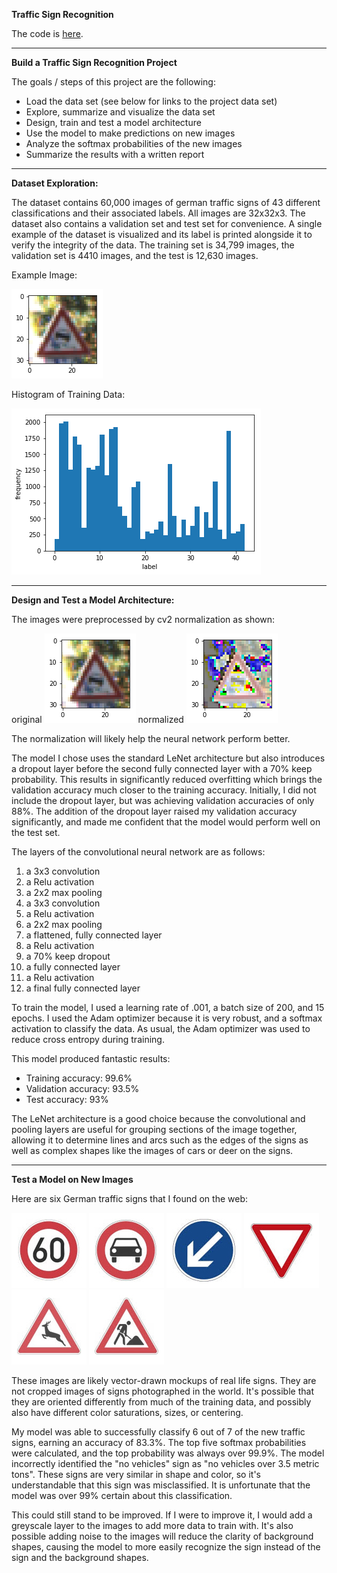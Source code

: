 **Traffic Sign Recognition**

The code is [here](https://github.com/theguruofreason/traffic-sign-classifier/blob/master/Traffic_Sign_Classifier.ipynb).

---

**Build a Traffic Sign Recognition Project**

The goals / steps of this project are the following:

* Load the data set (see below for links to the project data set)
* Explore, summarize and visualize the data set
* Design, train and test a model architecture
* Use the model to make predictions on new images
* Analyze the softmax probabilities of the new images
* Summarize the results with a written report


[//]: # (Image References)

[image1]: ./test_images/001.jpg "Traffic Sign 1"
[image2]: ./test_images/002.jpg "Traffic Sign 2"
[image3]: ./test_images/003.jpg "Traffic Sign 3"
[image4]: ./test_images/004.jpg "Traffic Sign 4"
[image5]: ./test_images/005.jpg "Traffic Sign 5"
[image6]: ./test_images/006.jpg "Traffic Sign 6"
[image7]: ./sign_original.png "Traffic Sign Original"
[image8]: ./sign_normalized.png "Traffic Sign Normalized"
[image9]: ./data_histogram.png "Histogram of Training Data"

---

**Dataset Exploration:**

The dataset contains 60,000 images of german traffic signs of 43 different classifications and their associated labels. All images are 32x32x3. The dataset also contains a validation set and test set for convenience. A single example of the dataset is visualized and its label is printed alongside it to verify the integrity of the data. The training set is 34,799 images, the validation set is 4410 images, and the test is 12,630 images.

Example Image:

![alt text][image7]

Histogram of Training Data:

![alt text][image9]

---

   **Design and Test a Model Architecture:**

The images were preprocessed by cv2 normalization as shown:
	
original
![alt text][image7]
normalized
![alt text][image8]

The normalization will likely help the neural network perform better.

The model I chose uses the standard LeNet architecture but also introduces a dropout layer before the second fully connected layer with a 70% keep probability. This results in significantly reduced overfitting which brings the validation accuracy much closer to the training accuracy. Initially, I did not include the dropout layer, but was achieving validation accuracies of only 88%. The addition of the dropout layer raised my validation accuracy significantly, and made me confident that the model would perform well on the test set.

The layers of the convolutional neural network  are as follows:

1. a 3x3 convolution
2. a Relu activation
3. a 2x2 max pooling
4. a 3x3 convolution
5. a Relu activation
6. a 2x2 max pooling
7. a flattened, fully connected layer
8. a Relu activation
9. a 70% keep dropout
10. a fully connected layer
11. a Relu activation
12. a final fully connected layer

To train the model, I used a learning rate of .001, a batch size of 200, and 15 epochs. I used the Adam optimizer because it is very robust, and a softmax activation to classify the data. As usual, the Adam optimizer was used to reduce cross entropy during training. 

This model produced fantastic results:

* Training accuracy: 99.6%
* Validation accuracy: 93.5%
* Test accuracy: 93%
 
The LeNet architecture is a good choice because the convolutional and pooling layers are useful for grouping sections of the image together, allowing it to determine lines and arcs such as the edges of the signs as well as complex shapes like the images of cars or deer on the signs.
 
---
 
**Test a Model on New Images**

Here are six German traffic signs that I found on the web:

![alt text][image1] ![alt text][image2] ![alt text][image3] 
![alt text][image4] ![alt text][image5] ![alt text][image6]

These images are likely vector-drawn mockups of real life signs. They are not cropped images of signs photographed in the world. It's possible that they are oriented differently from much of the training data, and possibly also have different color saturations, sizes, or centering.

My model was able to successfully classify 6 out of 7 of the new traffic signs, earning an accuracy of 83.3%. The top five softmax probabilities were calculated, and the top probability was always over 99.9%. The model incorrectly identified the "no vehicles" sign as "no vehicles over 3.5 metric tons". These signs are very similar in shape and color, so it's understandable that this sign was misclassified. It is unfortunate that the model was over 99% certain about this classification.

This could still stand to be improved. If I were to improve it, I would add a greyscale layer to the images to add more data to train with. It's also possible adding noise to the images will reduce the clarity of background shapes, causing the model to more easily recognize the sign instead of the sign and the background shapes.